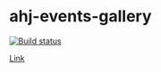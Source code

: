 # ahj-events-gallery

[![Build status](https://ci.appveyor.com/api/projects/status/e1ermf7rl5bthqk1/branch/main?svg=true)](https://ci.appveyor.com/project/RebikHub/ahj-events-gallery/branch/main)

[Link](https://rebikhub.github.io/ahj-events-gallery/)